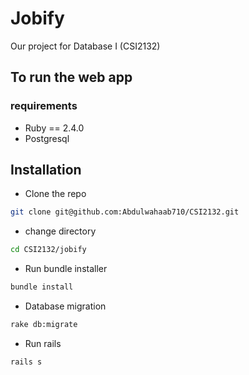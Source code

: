 
# Jobify
Our project for Database I (CSI2132)
## To run the web app
### requirements
- Ruby == 2.4.0
- Postgresql

Installation
---
- Clone the repo
```bash
git clone git@github.com:Abdulwahaab710/CSI2132.git
```
- change directory
```bash
cd CSI2132/jobify
```
- Run bundle installer
```bash
bundle install
```
- Database migration
```bash
rake db:migrate
```
- Run rails
```
rails s
```
